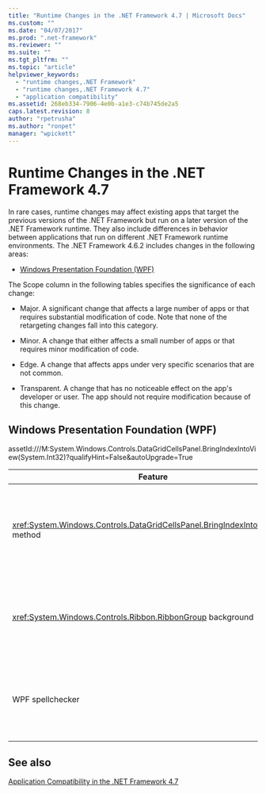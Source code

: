 ```yaml
---
title: "Runtime Changes in the .NET Framework 4.7 | Microsoft Docs"
ms.custom: ""
ms.date: "04/07/2017"
ms.prod: ".net-framework"
ms.reviewer: ""
ms.suite: ""
ms.tgt_pltfrm: ""
ms.topic: "article"
helpviewer_keywords: 
  - "runtime changes,.NET Framework"
  - "runtime changes,.NET Framework 4.7"
  - "application compatibility"
ms.assetid: 268eb334-7906-4e0b-a1e3-c74b745de2a5
caps.latest.revision: 8
author: "rpetrusha"
ms.author: "ronpet"
manager: "wpickett"
---
```

# Runtime Changes in the .NET Framework 4.7

In rare cases, runtime changes may affect existing apps that target the previous versions of the .NET Framework but run on a later version of the .NET Framework runtime. They also include differences in behavior between applications that run on different .NET Framework runtime environments. The .NET Framework 4.6.2 includes changes in the following areas:

- [Windows Presentation Foundation (WPF)](#WPF)

The Scope column in the following tables specifies the significance of each change:

- Major. A significant change that affects a large number of apps or that requires substantial modification of code. Note that none of the retargeting changes fall into this category.

- Minor. A change that either affects a small number of apps or that requires minor modification of code.

- Edge. A change that affects apps under very specific scenarios that are not common.

- Transparent. A change that has no noticeable effect on the app's developer or user. The app should not require modification because of this change.

## <a name="WPF" /> Windows Presentation Foundation (WPF)

assetId:///M:System.Windows.Controls.DataGridCellsPanel.BringIndexIntoView(System.Int32)?qualifyHint=False&autoUpgrade=True

| Feature | Change | Impact | Scope |
|---|---|---|---|
| <xref:System.Windows.Controls.DataGridCellsPanel.BringIndexIntoView%2A> method | In the .NET Framework 4.6.2, the <xref:System.Windows.Controls.DataGridCellsPanel.BringIndexIntoView%2A> method executes asynchronously when column virtualization is enabled but the column widths have not been determined. If columns are removed before the asynchronous operation completes, an <xref:System.ArgumentOutOfRangeException> can occur.<br/></br>Starting with the .NET Framework 4.7, the exception is no longer thrown in this scenario. | This change increases the reliability of the method. | Edge | 
|<xref:System.Windows.Controls.Ribbon.RibbonGroup> background | In the .NET Framework 4.6.2 and earlier versions, the <xref:System.Windows.Controls.Ribbon.RibbonGroup> background on localized builds was painted with a transparent brush, resulting in a poor UI experience. In the .NET Framework 4.7, WPF updates the localized resources for the <xref:System.Windows.Controls.Ribbon.RibbonGroup> control, which ensures that the correct brush is selected. | To take advantage of the new behavior, upgrade to the .NET Framework 4.7. | Edge |
| WPF spellchecker | Starting with the .NET Framework 4.6.1, the spellchecker in WPF applications occasionally throws an <xref:System.ObjectDisposedException> during application shutdown. <br/><br/>In the .NET Framework 4.7, the exception is handled gracefully by the runtime, thus ensuring that applications are no longer adversely affected. It should be noted that occasional first-chance exceptions continue to be observed in applications running under a debugger.  | To take advantage of the new behavior, upgrade to the .NET Framework 4.7.   | Edge |

## See also

[Application Compatibility in the .NET Framework 4.7](../../../docs/framework/migration-guide/application-compatibility-in-the-net-framework-4-7.md)

